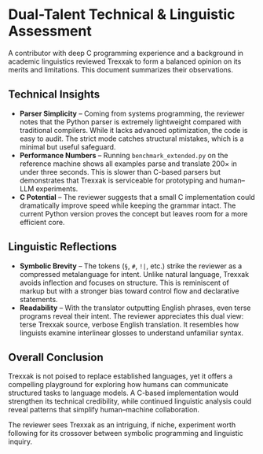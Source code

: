 # Dual-Talent Technical & Linguistic Assessment

A contributor with deep C programming experience and a background in academic linguistics reviewed Trexxak to form a balanced opinion on its merits and limitations. This document summarizes their observations.

## Technical Insights

- **Parser Simplicity** – Coming from systems programming, the reviewer notes that the Python parser is extremely lightweight compared with traditional compilers. While it lacks advanced optimization, the code is easy to audit. The strict mode catches structural mistakes, which is a minimal but useful safeguard.
- **Performance Numbers** – Running `benchmark_extended.py` on the reference machine shows all examples parse and translate 200× in under three seconds. This is slower than C-based parsers but demonstrates that Trexxak is serviceable for prototyping and human–LLM experiments.
- **C Potential** – The reviewer suggests that a small C implementation could dramatically improve speed while keeping the grammar intact. The current Python version proves the concept but leaves room for a more efficient core.

## Linguistic Reflections

- **Symbolic Brevity** – The tokens (`§`, `#`, `!|`, etc.) strike the reviewer as a compressed metalanguage for intent. Unlike natural language, Trexxak avoids inflection and focuses on structure. This is reminiscent of markup but with a stronger bias toward control flow and declarative statements.
- **Readability** – With the translator outputting English phrases, even terse programs reveal their intent. The reviewer appreciates this dual view: terse Trexxak source, verbose English translation. It resembles how linguists examine interlinear glosses to understand unfamiliar syntax.

## Overall Conclusion

Trexxak is not poised to replace established languages, yet it offers a compelling playground for exploring how humans can communicate structured tasks to language models. A C-based implementation would strengthen its technical credibility, while continued linguistic analysis could reveal patterns that simplify human–machine collaboration.

The reviewer sees Trexxak as an intriguing, if niche, experiment worth following for its crossover between symbolic programming and linguistic inquiry.

